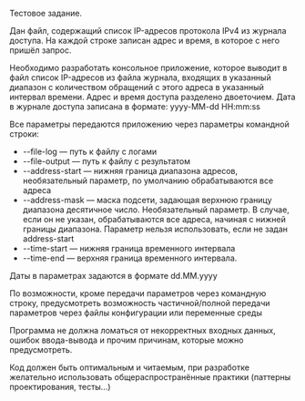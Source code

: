 Тестовое задание.

Дан  файл, содержащий список IP-адресов протокола IPv4 из журнала доступа. На каждой строке записан адрес и время, в которое с него пришёл запрос.

Необходимо разработать консольное приложение, которое  выводит в файл список IP-адресов из файла журнала, входящих в указанный диапазон с количеством обращений с этого адреса в указанный интервал времени. Адрес и время доступа разделено двоеточием. 
Дата в журнале доступа записана в формате: yyyy-MM-dd HH:mm:ss

Все параметры передаются приложению через параметры командной строки:

* --file-log — путь к файлу с логами
* --file-output — путь к файлу с результатом
* --address-start —  нижняя граница диапазона адресов, необязательный параметр, по умолчанию обрабатываются все адреса
* --address-mask — маска подсети, задающая верхнюю границу диапазона десятичное число. Необязательный параметр. В случае, если он не указан, обрабатываются все адреса, начиная с нижней границы диапазона. Параметр нельзя использовать, если не задан address-start
* --time-start —  нижняя граница временного интервала
* --time-end — верхняя граница временного интервала.

Даты в параметрах задаются в формате dd.MM.yyyy


По возможности, кроме передачи параметров через командную строку, предусмотреть возможность частичной/полной передачи параметров через файлы конфигурации или переменные среды

Программа не должна ломаться от некорректных входных данных, ошибок ввода-вывода и прочим причинам, которые можно предусмотреть.

Код должен быть оптимальным и читаемым, при разработке желательно использовать общераспространённые практики (паттерны проектирования, тесты...)


